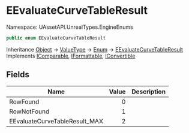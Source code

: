 # EEvaluateCurveTableResult

Namespace: UAssetAPI.UnrealTypes.EngineEnums

```csharp
public enum EEvaluateCurveTableResult
```

Inheritance [Object](https://docs.microsoft.com/en-us/dotnet/api/system.object) → [ValueType](https://docs.microsoft.com/en-us/dotnet/api/system.valuetype) → [Enum](https://docs.microsoft.com/en-us/dotnet/api/system.enum) → [EEvaluateCurveTableResult](./uassetapi.unrealtypes.engineenums.eevaluatecurvetableresult.md)<br>
Implements [IComparable](https://docs.microsoft.com/en-us/dotnet/api/system.icomparable), [IFormattable](https://docs.microsoft.com/en-us/dotnet/api/system.iformattable), [IConvertible](https://docs.microsoft.com/en-us/dotnet/api/system.iconvertible)

## Fields

| Name | Value | Description |
| --- | --: | --- |
| RowFound | 0 |  |
| RowNotFound | 1 |  |
| EEvaluateCurveTableResult_MAX | 2 |  |
